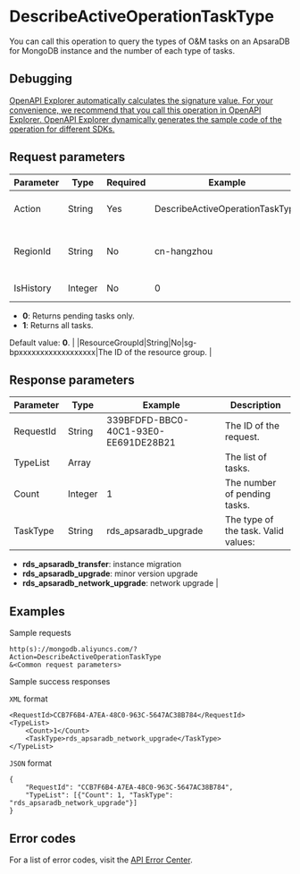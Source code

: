 # DescribeActiveOperationTaskType

You can call this operation to query the types of O&M tasks on an ApsaraDB for MongoDB instance and the number of each type of tasks.

## Debugging

[OpenAPI Explorer automatically calculates the signature value. For your convenience, we recommend that you call this operation in OpenAPI Explorer. OpenAPI Explorer dynamically generates the sample code of the operation for different SDKs.](https://api.aliyun.com/#product=Dds&api=DescribeActiveOperationTaskType&type=RPC&version=2015-12-01)

## Request parameters

|Parameter|Type|Required|Example|Description|
|---------|----|--------|-------|-----------|
|Action|String|Yes|DescribeActiveOperationTaskType|The operation that you want to perform. Set the value to **DescribeActiveOperationTaskType**. |
|RegionId|String|No|cn-hangzhou|The ID of the region where the instance is deployed. You can call the [DescribeRegions](~~61933~~) operation to query the region ID. |
|IsHistory|Integer|No|0|Specifies whether to return all O&M tasks. Valid values:

-   **0**: Returns pending tasks only.
-   **1**: Returns all tasks.

Default value: **0**. |
|ResourceGroupId|String|No|sg-bpxxxxxxxxxxxxxxxxxx|The ID of the resource group. |

## Response parameters

|Parameter|Type|Example|Description|
|---------|----|-------|-----------|
|RequestId|String|339BFDFD-BBC0-40C1-93E0-EE691DE28B21|The ID of the request. |
|TypeList|Array| |The list of tasks. |
|Count|Integer|1|The number of pending tasks. |
|TaskType|String|rds\_apsaradb\_upgrade|The type of the task. Valid values:

-   **rds\_apsaradb\_transfer**: instance migration
-   **rds\_apsaradb\_upgrade**: minor version upgrade
-   **rds\_apsaradb\_network\_upgrade**: network upgrade |

## Examples

Sample requests

```
http(s)://mongodb.aliyuncs.com/? Action=DescribeActiveOperationTaskType
&<Common request parameters>
```

Sample success responses

`XML` format

```
<RequestId>CCB7F6B4-A7EA-48C0-963C-5647AC38B784</RequestId>
<TypeList>
    <Count>1</Count>
    <TaskType>rds_apsaradb_network_upgrade</TaskType>
</TypeList>
```

`JSON` format

```
{
    "RequestId": "CCB7F6B4-A7EA-48C0-963C-5647AC38B784",
    "TypeList": [{"Count": 1, "TaskType": "rds_apsaradb_network_upgrade"}]
}
```

## Error codes

For a list of error codes, visit the [API Error Center](https://error-center.alibabacloud.com/status/product/Dds).

